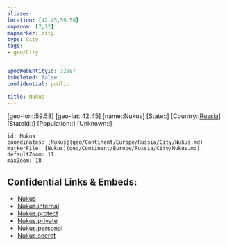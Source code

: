 ```yaml
---
aliases: 
location: [42.45,59.58]
mapzoom: [7,12] 
mapmarker: city 
type: City
tags:
- geo/City


SpocWebEntityId: 32987
isDeleted: false
confidential: public

title: Nukus
---
```

[geo-lon::59.58]
[geo-lat::42.45]
[name::Nukus]
[State::]
[Country::[Russia](geo/Continent/Europe/Russia.md)]
[StateId::]
[Population::]
[Unknown::]


```leaflet
id: Nukus
coordinates: [Nukus](geo/Continent/Europe/Russia/City/Nukus.md)
markerFile: [Nukus](geo/Continent/Europe/Russia/City/Nukus.md)
defaultZoom: 11 
maxZoom: 18
```


## Confidential Links & Embeds: 
- [Nukus](../../../../../../_public/geo/Continent/Europe/Russia/City/Nukus.md) 
- [Nukus.internal](../../../../../../_internal/geo/Continent/Europe/Russia/City/Nukus.internal.md) 
- [Nukus.protect](../../../../../../_protect/geo/Continent/Europe/Russia/City/Nukus.protect.md) 
- [Nukus.private](../../../../../../_private/geo/Continent/Europe/Russia/City/Nukus.private.md) 
- [Nukus.personal](../../../../../../_personal/geo/Continent/Europe/Russia/City/Nukus.personal.md) 
- [Nukus.secret](../../../../../../_secret/geo/Continent/Europe/Russia/City/Nukus.secret.md) 
